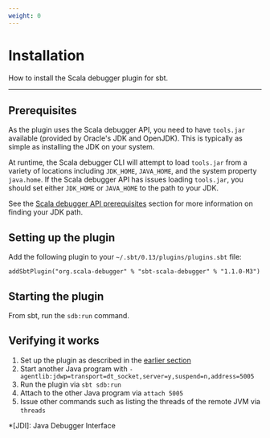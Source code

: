 ```yaml
---
weight: 0
---
```

# Installation

How to install the Scala debugger plugin for sbt.

---

## Prerequisites

As the plugin uses the Scala debugger API, you need to have `tools.jar`
available (provided by Oracle's JDK and OpenJDK). This is typically as
simple as installing the JDK on your system.

At runtime, the Scala debugger CLI will attempt to load `tools.jar` from a
variety of locations including `JDK_HOME`, `JAVA_HOME`, and the system
property `java.home`. If the Scala debugger API has issues loading `tools.jar`,
you should set either `JDK_HOME` or `JAVA_HOME` to the path to your JDK.

See the [Scala debugger API prerequisites][api_prerequisites] section for more
information on finding your JDK path.

## Setting up the plugin

Add the following plugin to your `~/.sbt/0.13/plugins/plugins.sbt` file:

```
addSbtPlugin("org.scala-debugger" % "sbt-scala-debugger" % "1.1.0-M3")
```

## Starting the plugin

From sbt, run the `sdb:run` command.

## Verifying it works

1. Set up the plugin as described in the [earlier section][setting_up_plugin]
2. Start another Java program with 
   `-agentlib:jdwp=transport=dt_socket,server=y,suspend=n,address=5005`
3. Run the plugin via `sbt sdb:run`
4. Attach to the other Java program via `attach 5005`
5. Issue other commands such as listing the threads of the remote JVM via 
   `threads`

*[JDI]: Java Debugger Interface

[api_prerequisites]: /api/getting-started/installation#prerequisities
[setting_up_plugin]: /sbt-plugin/user-manual/installation#setting-up-the-plugin
